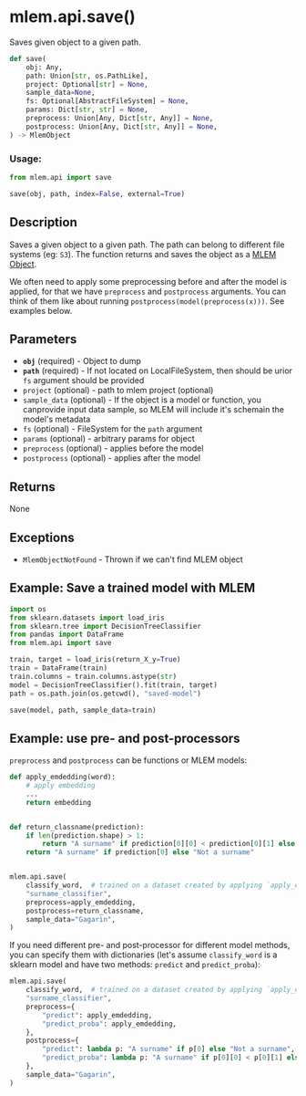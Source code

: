 # mlem.api.save()

Saves given object to a given path.

```py
def save(
    obj: Any,
    path: Union[str, os.PathLike],
    project: Optional[str] = None,
    sample_data=None,
    fs: Optional[AbstractFileSystem] = None,
    params: Dict[str, str] = None,
    preprocess: Union[Any, Dict[str, Any]] = None,
    postprocess: Union[Any, Dict[str, Any]] = None,
) -> MlemObject
```

### Usage:

```py
from mlem.api import save

save(obj, path, index=False, external=True)
```

## Description

Saves a given object to a given path. The path can belong to different file
systems (eg: `S3`). The function returns and saves the object as a
[MLEM Object](/doc/user-guide/basic-concepts#mlem-objects).

We often need to apply some preprocessing before and after the model is applied,
for that we have `preprocess` and `postprocess` arguments. You can think of them
like about running `postprocess(model(preprocess(x)))`. See examples below.

## Parameters

- **`obj`** (required) - Object to dump
- **`path`** (required) - If not located on LocalFileSystem, then should be
  urior `fs` argument should be provided
- `project` (optional) - path to mlem project (optional)
- `sample_data` (optional) - If the object is a model or function, you
  canprovide input data sample, so MLEM will include it's schemain the model's
  metadata
- `fs` (optional) - FileSystem for the `path` argument
- `params` (optional) - arbitrary params for object
- `preprocess` (optional) - applies before the model
- `postprocess` (optional) - applies after the model

## Returns

None

## Exceptions

- `MlemObjectNotFound` - Thrown if we can't find MLEM object

## Example: Save a trained model with MLEM

```py
import os
from sklearn.datasets import load_iris
from sklearn.tree import DecisionTreeClassifier
from pandas import DataFrame
from mlem.api import save

train, target = load_iris(return_X_y=True)
train = DataFrame(train)
train.columns = train.columns.astype(str)
model = DecisionTreeClassifier().fit(train, target)
path = os.path.join(os.getcwd(), "saved-model")

save(model, path, sample_data=train)
```

## Example: use pre- and post-processors

`preprocess` and `postprocess` can be functions or MLEM models:

```py
def apply_emdedding(word):
    # apply embedding
    ...
    return embedding


def return_classname(prediction):
    if len(prediction.shape) > 1:
        return "A surname" if prediction[0][0] < prediction[0][1] else "Not a surname"
    return "A surname" if prediction[0] else "Not a surname"


mlem.api.save(
    classify_word,  # trained on a dataset created by applying `apply_emdedding`
    "surname_classifier",
    preprocess=apply_emdedding,
    postprocess=return_classname,
    sample_data="Gagarin",
)
```

If you need different pre- and post-processor for different model methods, you
can specify them with dictionaries (let's assume `classify_word` is a sklearn
model and have two methods: `predict` and `predict_proba`):

```py
mlem.api.save(
    classify_word,  # trained on a dataset created by applying `apply_emdedding`
    "surname_classifier",
    preprocess={
        "predict": apply_emdedding,
        "predict_proba": apply_emdedding,
    },
    postprocess={
        "predict": lambda p: "A surname" if p[0] else "Not a surname",
        "predict_proba": lambda p: "A surname" if p[0][0] < p[0][1] else "Not a surname",
    },
    sample_data="Gagarin",
)
```
